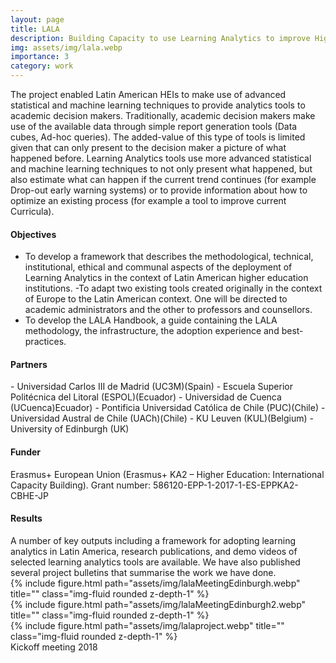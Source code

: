 ```yaml
---
layout: page
title: LALA
description: Building Capacity to use Learning Analytics to improve Higher Education in Latin America
img: assets/img/lala.webp
importance: 3
category: work
---
```


The project enabled Latin American HEIs to make use of advanced statistical and machine learning techniques to provide analytics tools to academic decision makers. Traditionally, academic decision makers make use of the available data through simple report generation tools (Data cubes, Ad-hoc queries).  The added-value of this type of tools is limited given that can only present to the decision maker a picture of what happened before.  Learning Analytics tools use more advanced statistical and machine learning techniques to not only present what happened, but also estimate what can happen if the current trend continues (for example Drop-out early warning systems) or to provide information about how to optimize an existing process (for example a tool to improve current Curricula).

<h4> Objectives </h4> 

- To develop a framework that describes the methodological, technical, institutional, ethical and communal aspects of the deployment of Learning Analytics in the context of Latin American higher education institutions.
 -To adapt two existing tools created originally in the context of Europe to the Latin American context. One will be directed to academic administrators and the other to professors and counsellors.
- To develop the LALA Handbook, a guide containing the LALA methodology, the infrastructure, the adoption experience and best-practices.

<h4> Partners </h4> 
- Universidad Carlos III de Madrid (UC3M)(Spain)
- Escuela Superior Politécnica del Litoral (ESPOL)(Ecuador)
- Universidad de Cuenca (UCuenca)Ecuador)
- Pontificia Universidad Católica de Chile (PUC)(Chile)
- Universidad Austral de Chile (UACh)(Chile)
- KU Leuven (KUL)(Belgium)
- University of Edinburgh (UK)

<h4> Funder </h4> 
Erasmus+ European Union (Erasmus+ KA2 – Higher Education: International Capacity Building). 
Grant number: 586120-EPP-1-2017-1-ES-EPPKA2-CBHE-JP

<h4> Results </h4> 
A number of key outputs including a framework for adopting learning analytics in Latin America, research publications, and demo videos of selected learning analytics tools are available. We have also published several project bulletins that summarise the work we have done.

<div class="row">
    <div class="col-sm mt-3 mt-md-0">
        {% include figure.html path="assets/img/lalaMeetingEdinburgh.webp" title="" class="img-fluid rounded z-depth-1" %}
    </div>
    <div class="col-sm mt-3 mt-md-0">
        {% include figure.html path="assets/img/lalaMeetingEdinburgh2.webp" title="" class="img-fluid rounded z-depth-1" %}
    </div>
</div>
<div class="row justify-content-sm-center">
    <div class="col-sm-8 mt-3 mt-md-1">
        {% include figure.html path="assets/img/lalaproject.webp" title="" class="img-fluid rounded z-depth-1" %}
    </div>
</div>
<div class="caption">
    Kickoff meeting 2018
</div>